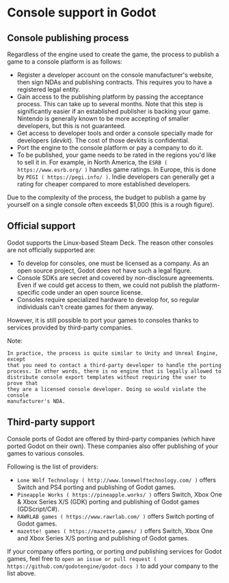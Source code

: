 

Console support in Godot
========================

Console publishing process
--------------------------

Regardless of the engine used to create the game, the process to publish a game
to a console platform is as follows:

- Register a developer account on the console manufacturer's website, then sign
  NDAs and publishing contracts. This requires you to have a registered legal
  entity.
- Gain access to the publishing platform by passing the acceptance process. This
  can take up to several months. Note that this step is significantly easier if
  an established publisher is backing your game. Nintendo is generally known to
  be more accepting of smaller developers, but this is not guaranteed.
- Get access to developer tools and order a console specially made for
  developers (*devkit*). The cost of those devkits is confidential.
- Port the engine to the console platform or pay a company to do it.
- To be published, your game needs to be rated in the regions you'd like to sell
  it in. For example, in North America, the `ESRB ( https://www.esrb.org/ )`
  handles game ratings. In Europe, this is done by
  `PEGI ( https://pegi.info/ )`. Indie developers can generally get a rating
  for cheaper compared to more established developers.

Due to the complexity of the process, the budget to publish a game by yourself on a
single console often exceeds $1,000 (this is a rough figure).

Official support
----------------

Godot supports the Linux-based Steam Deck. The reason other consoles are not
officially supported are:

- To develop for consoles, one must be licensed as a company.
  As an open source project, Godot does not have such a legal figure.
- Console SDKs are secret and covered by non-disclosure agreements.
  Even if we could get access to them, we could not publish
  the platform-specific code under an open source license.
- Consoles require specialized hardware to develop for, so regular individuals
  can't create games for them anyway.

However, it is still possible to port your games to consoles thanks to services
provided by third-party companies.

Note:


    In practice, the process is quite similar to Unity and Unreal Engine, except
    that you need to contact a third-party developer to handle the porting
    process. In other words, there is no engine that is legally allowed to
    distribute console export templates without requiring the user to prove that
    they are a licensed console developer. Doing so would violate the console
    manufacturer's NDA.

Third-party support
-------------------

Console ports of Godot are offered by third-party companies (which have
ported Godot on their own). These companies also offer publishing of
your games to various consoles.

Following is the list of providers:

- `Lone Wolf Technology ( http://www.lonewolftechnology.com/ )` offers
  Switch and PS4 porting and publishing of Godot games.
- `Pineapple Works ( https://pineapple.works/ )` offers
  Switch, Xbox One & Xbox Series X/S (GDK) porting and publishing of Godot games (GDScript/C#).
- `RAWRLAB games ( https://www.rawrlab.com/ )` offers
  Switch porting of Godot games.
- `mazette! games ( https://mazette.games/ )` offers
  Switch, Xbox One and Xbox Series X/S porting and publishing of Godot games.

If your company offers porting, or porting *and* publishing services for Godot games,
feel free to
`open an issue or pull request ( https://github.com/godotengine/godot-docs )`
to add your company to the list above.
